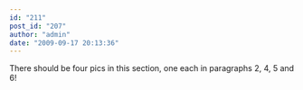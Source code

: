 ```yaml
---
id: "211"
post_id: "207"
author: "admin"
date: "2009-09-17 20:13:36"
---
```

There should be four pics in this section, one each in paragraphs 2, 4, 5 and 6!
